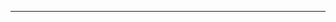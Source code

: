 <!--
CO_OP_TRANSLATOR_METADATA:
{
  "original_hash": "77735b446eb79b1bba9c849865cd0ced",
  "translation_date": "2025-08-28T18:03:59+00:00",
  "source_file": "03-GettingStarted/05-stdio-server/README.md",
  "language_code": "ko"
}
-->


---

